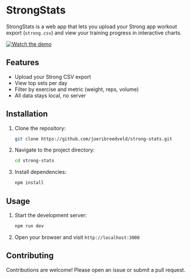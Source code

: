 # StrongStats

StrongStats is a web app that lets you upload your Strong app workout export (`strong.csv`) and view your training progress in interactive charts.

[![Watch the demo](https://img.youtube.com/vi/dc4vmXVJlPQ/hqdefault.jpg)](https://www.youtube.com/watch?v=dc4vmXVJlPQ)

## Features

- Upload your Strong CSV export
- View top sets per day
- Filter by exercise and metric (weight, reps, volume)
- All data stays local, no server

## Installation

1. Clone the repository:

   ```bash
   git clone https://github.com/joeribreedveld/strong-stats.git

   ```

2. Navigate to the project directory:

   ```bash
   cd strong-stats
   ```

3. Install dependencies:

   ```bash
   npm install
   ```

## Usage

1. Start the development server:

   ```bash
   npm run dev
   ```

2. Open your browser and visit `http://localhost:3000`

## Contributing

Contributions are welcome! Please open an issue or submit a pull request.
